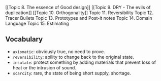 [[Topic 8. The essence of Good design]]
[[Topic 9. DRY - The evils of duplication]]
[[Topic 10. Orthogonality]]
Topic 11. Reversibility
Topic 12. Tracer Bullets
Topic 13. Prototypes and Post-it notes
Topic 14. Domain Language
Topic 15. Estimating

## Vocabulary
- `axiomatic`: obviously true, no need to prove.
- `reversibility`: ability to change back to the original state.
- `insulate`: protect something by adding materials that prevent loss of heat or the intrusion of sound.
- `scarcity`: rare, the state of being short supply, shortage.
